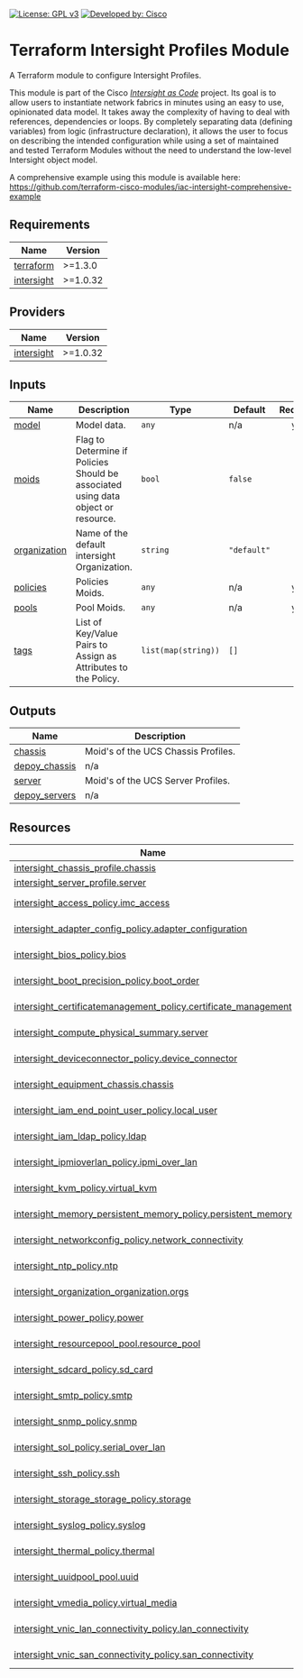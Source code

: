 <!-- BEGIN_TF_DOCS -->
[![License: GPL v3](https://img.shields.io/badge/License-GPLv3-blue.svg)](https://www.gnu.org/licenses/gpl-3.0)
[![Developed by: Cisco](https://img.shields.io/badge/Developed%20by-Cisco-blue)](https://developer.cisco.com)

# Terraform Intersight Profiles Module

A Terraform module to configure Intersight Profiles.

This module is part of the Cisco [*Intersight as Code*](https://cisco.com/go/intersightascode) project. Its goal is to allow users to instantiate network fabrics in minutes using an easy to use, opinionated data model. It takes away the complexity of having to deal with references, dependencies or loops. By completely separating data (defining variables) from logic (infrastructure declaration), it allows the user to focus on describing the intended configuration while using a set of maintained and tested Terraform Modules without the need to understand the low-level Intersight object model.

A comprehensive example using this module is available here: https://github.com/terraform-cisco-modules/iac-intersight-comprehensive-example

## Requirements

| Name | Version |
|------|---------|
| <a name="requirement_terraform"></a> [terraform](#requirement\_terraform) | >=1.3.0 |
| <a name="requirement_intersight"></a> [intersight](#requirement\_intersight) | >=1.0.32 |
## Providers

| Name | Version |
|------|---------|
| <a name="provider_intersight"></a> [intersight](#provider\_intersight) | >=1.0.32 |
## Inputs

| Name | Description | Type | Default | Required |
|------|-------------|------|---------|:--------:|
| <a name="input_model"></a> [model](#input\_model) | Model data. | `any` | n/a | yes |
| <a name="input_moids"></a> [moids](#input\_moids) | Flag to Determine if Policies Should be associated using data object or resource. | `bool` | `false` | no |
| <a name="input_organization"></a> [organization](#input\_organization) | Name of the default intersight Organization. | `string` | `"default"` | no |
| <a name="input_policies"></a> [policies](#input\_policies) | Policies Moids. | `any` | n/a | yes |
| <a name="input_pools"></a> [pools](#input\_pools) | Pool Moids. | `any` | n/a | yes |
| <a name="input_tags"></a> [tags](#input\_tags) | List of Key/Value Pairs to Assign as Attributes to the Policy. | `list(map(string))` | `[]` | no |
## Outputs

| Name | Description |
|------|-------------|
| <a name="output_chassis"></a> [chassis](#output\_chassis) | Moid's of the UCS Chassis Profiles. |
| <a name="output_depoy_chassis"></a> [depoy\_chassis](#output\_depoy\_chassis) | n/a |
| <a name="output_server"></a> [server](#output\_server) | Moid's of the UCS Server Profiles. |
| <a name="output_depoy_servers"></a> [depoy\_servers](#output\_depoy\_servers) | n/a |
## Resources

| Name | Type |
|------|------|
| [intersight_chassis_profile.chassis](https://registry.terraform.io/providers/CiscoDevNet/intersight/latest/docs/resources/chassis_profile) | resource |
| [intersight_server_profile.server](https://registry.terraform.io/providers/CiscoDevNet/intersight/latest/docs/resources/server_profile) | resource |
| [intersight_access_policy.imc_access](https://registry.terraform.io/providers/CiscoDevNet/intersight/latest/docs/data-sources/access_policy) | data source |
| [intersight_adapter_config_policy.adapter_configuration](https://registry.terraform.io/providers/CiscoDevNet/intersight/latest/docs/data-sources/adapter_config_policy) | data source |
| [intersight_bios_policy.bios](https://registry.terraform.io/providers/CiscoDevNet/intersight/latest/docs/data-sources/bios_policy) | data source |
| [intersight_boot_precision_policy.boot_order](https://registry.terraform.io/providers/CiscoDevNet/intersight/latest/docs/data-sources/boot_precision_policy) | data source |
| [intersight_certificatemanagement_policy.certificate_management](https://registry.terraform.io/providers/CiscoDevNet/intersight/latest/docs/data-sources/certificatemanagement_policy) | data source |
| [intersight_compute_physical_summary.server](https://registry.terraform.io/providers/CiscoDevNet/intersight/latest/docs/data-sources/compute_physical_summary) | data source |
| [intersight_deviceconnector_policy.device_connector](https://registry.terraform.io/providers/CiscoDevNet/intersight/latest/docs/data-sources/deviceconnector_policy) | data source |
| [intersight_equipment_chassis.chassis](https://registry.terraform.io/providers/CiscoDevNet/intersight/latest/docs/data-sources/equipment_chassis) | data source |
| [intersight_iam_end_point_user_policy.local_user](https://registry.terraform.io/providers/CiscoDevNet/intersight/latest/docs/data-sources/iam_end_point_user_policy) | data source |
| [intersight_iam_ldap_policy.ldap](https://registry.terraform.io/providers/CiscoDevNet/intersight/latest/docs/data-sources/iam_ldap_policy) | data source |
| [intersight_ipmioverlan_policy.ipmi_over_lan](https://registry.terraform.io/providers/CiscoDevNet/intersight/latest/docs/data-sources/ipmioverlan_policy) | data source |
| [intersight_kvm_policy.virtual_kvm](https://registry.terraform.io/providers/CiscoDevNet/intersight/latest/docs/data-sources/kvm_policy) | data source |
| [intersight_memory_persistent_memory_policy.persistent_memory](https://registry.terraform.io/providers/CiscoDevNet/intersight/latest/docs/data-sources/memory_persistent_memory_policy) | data source |
| [intersight_networkconfig_policy.network_connectivity](https://registry.terraform.io/providers/CiscoDevNet/intersight/latest/docs/data-sources/networkconfig_policy) | data source |
| [intersight_ntp_policy.ntp](https://registry.terraform.io/providers/CiscoDevNet/intersight/latest/docs/data-sources/ntp_policy) | data source |
| [intersight_organization_organization.orgs](https://registry.terraform.io/providers/CiscoDevNet/intersight/latest/docs/data-sources/organization_organization) | data source |
| [intersight_power_policy.power](https://registry.terraform.io/providers/CiscoDevNet/intersight/latest/docs/data-sources/power_policy) | data source |
| [intersight_resourcepool_pool.resource_pool](https://registry.terraform.io/providers/CiscoDevNet/intersight/latest/docs/data-sources/resourcepool_pool) | data source |
| [intersight_sdcard_policy.sd_card](https://registry.terraform.io/providers/CiscoDevNet/intersight/latest/docs/data-sources/sdcard_policy) | data source |
| [intersight_smtp_policy.smtp](https://registry.terraform.io/providers/CiscoDevNet/intersight/latest/docs/data-sources/smtp_policy) | data source |
| [intersight_snmp_policy.snmp](https://registry.terraform.io/providers/CiscoDevNet/intersight/latest/docs/data-sources/snmp_policy) | data source |
| [intersight_sol_policy.serial_over_lan](https://registry.terraform.io/providers/CiscoDevNet/intersight/latest/docs/data-sources/sol_policy) | data source |
| [intersight_ssh_policy.ssh](https://registry.terraform.io/providers/CiscoDevNet/intersight/latest/docs/data-sources/ssh_policy) | data source |
| [intersight_storage_storage_policy.storage](https://registry.terraform.io/providers/CiscoDevNet/intersight/latest/docs/data-sources/storage_storage_policy) | data source |
| [intersight_syslog_policy.syslog](https://registry.terraform.io/providers/CiscoDevNet/intersight/latest/docs/data-sources/syslog_policy) | data source |
| [intersight_thermal_policy.thermal](https://registry.terraform.io/providers/CiscoDevNet/intersight/latest/docs/data-sources/thermal_policy) | data source |
| [intersight_uuidpool_pool.uuid](https://registry.terraform.io/providers/CiscoDevNet/intersight/latest/docs/data-sources/uuidpool_pool) | data source |
| [intersight_vmedia_policy.virtual_media](https://registry.terraform.io/providers/CiscoDevNet/intersight/latest/docs/data-sources/vmedia_policy) | data source |
| [intersight_vnic_lan_connectivity_policy.lan_connectivity](https://registry.terraform.io/providers/CiscoDevNet/intersight/latest/docs/data-sources/vnic_lan_connectivity_policy) | data source |
| [intersight_vnic_san_connectivity_policy.san_connectivity](https://registry.terraform.io/providers/CiscoDevNet/intersight/latest/docs/data-sources/vnic_san_connectivity_policy) | data source |
<!-- END_TF_DOCS -->